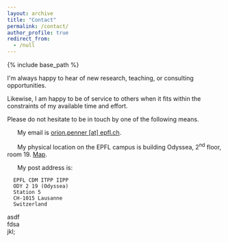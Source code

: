 ```yaml
---
layout: archive
title: "Contact"
permalink: /contact/
author_profile: true
redirect_from:
  - /null
---
```


{% include base_path %}

I'm always happy to hear of new research, teaching, or consulting opportunities.

Likewise, I am happy to be of service to others when it fits within the constraints of my available time and effort.

Please do not hesitate to be in touch by one of the following means.

&nbsp;&nbsp;&nbsp;&nbsp;&nbsp;&nbsp;My email is [orion.penner [at] epfl.ch](mailto:orion.penner@epfl.ch).

&nbsp;&nbsp;&nbsp;&nbsp;&nbsp;&nbsp;My physical location on the EPFL campus is building Odyssea, 2<sup>nd</sup> floor, room 19. [Map](http://map.epfl.ch/theme/generalite_thm_plan_public?dim_floor=2&amp;lang=en&amp;dim_lang=en&amp;baselayer_ref=grp_backgrounds&amp;map_x=533462&amp;map_y=152246&amp;map_zoom=14).

&nbsp;&nbsp;&nbsp;&nbsp;&nbsp;&nbsp;My post address is:

      EPFL CDM ITPP IIPP
      ODY 2 19 (Odyssea)
      Station 5
      CH-1015 Lausanne
      Switzerland

asdf<br>fdsa<br>jkl;
